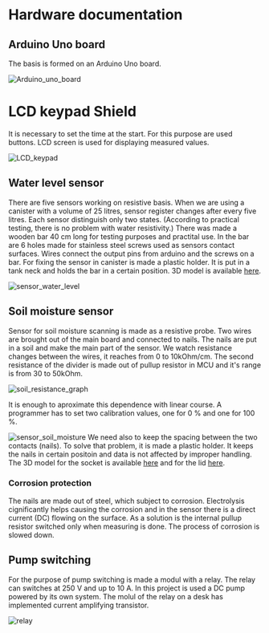 # Hardware documentation 

## Arduino Uno board
The basis is formed on an Arduino Uno board. 

![Arduino_uno_board](Images/Arduino_uno_shield.png)

# LCD keypad Shield
It is necessary to set the time at the start. For this purpose are used buttons. LCD screen is used for displaying measured values.

![LCD_keypad](Images/LCD_keypad_shield.png)

## Water level sensor
There are five sensors working on resistive basis. When we are using a canister with a volume of 25 litres, sensor register changes after every five litres. Each sensor distinguish only two states. (According to practical testing, there is no problem with water resistivity.)
There was made a wooden bar 40 cm long for testing purposes and practital use. In the bar are 6 holes made for stainless steel screws used as sensors contact surfaces. Wires connect the output pins from arduino and the screws on a bar.
For fixing the sensor in canister is made a plastic holder. It is put in a tank neck and holds the bar in a certain position. 3D model is available [here](3D_models/water_sensor_housing.stl).

![sensor_water_level](Images/water_sensor.jpeg)


## Soil moisture sensor
Sensor for soil moisture scanning is made as a resistive probe. Two wires are brought out of the main board and connected to nails. The nails are put in a soil and make the main part of the sensor. We watch resistance changes between the wires, it reaches from 0 to 10kOhm/cm. The second resistance of the divider is made out of pullup resistor in MCU and it's range is from 30 to 50kOhm.

![soil_resistance_graph](Images/soil_resist.png)

It is enough to aproximate this dependence with linear course. A programmer has to set two calibration values, one for 0 % and one for 100 %.

![sensor_soil_moisture](Images/hum_sensor.jpeg)
We need also to keep the spacing between the two contacts (nails). To solve that problem, it is made a plastic holder. It keeps the nails in certain positoin and data is not affected by improper handling. The 3D model for the socket is available [here](3D_models/humidity_sensor_housing_socket.stl) and for the lid [here](3D_models/humidity_sensor_housing_lid.stl).


### Corrosion protection
The nails are made out of steel, which subject to corrosion. Electrolysis cignificantly helps causing the corrosion and in the sensor there is a direct current (DC) flowing on the surface. As a solution is the internal pullup resistor switched only when measuring is done. The process of corrosion is slowed down.

## Pump switching
For the purpose of pump switching is made a modul with a relay. The relay can switches at 250 V and up to 10 A. In this project is used a DC pump powered by its own system.
The molul of the relay on a desk has implemented current amplifying transistor.

![relay](Images/relay.jpeg)